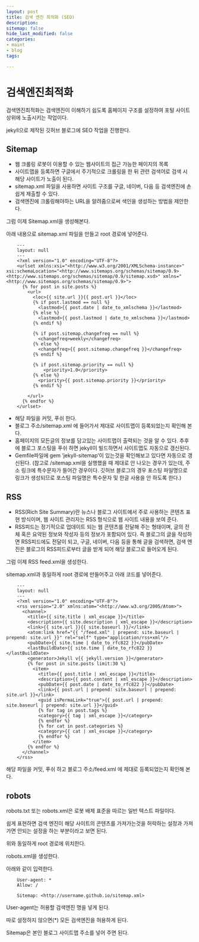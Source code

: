 ```yaml
---
layout: post
title: 검색 엔진 최적화 (SEO)
description: 
sitemap: false
hide_last_modified: false
categories:
- maint
- blog
tags: 

---
```

# 검색엔진최적화

검색엔진최적화는 검색엔진이 이해하기 쉽도록 홈페이지 구조를 설정하여 포털 사이트 상위에 노출시키는 작업이다.

jekyll으로 제작된 깃허브 블로그에 SEO 작업을 진행한다.

## Sitemap

* 웹 크롤링 로봇이 이용할 수 있는 웹사이트의 접근 가능한 페이지의 목록
* 사이트맵을 등록하면 구글에서 주기적으로 크롤링을 한 뒤 관련 검색어로 검색 시 해당 사이트가 노출이 된다.
* sitemap.xml 파일을 사용하면 사이트 구조를 구글, 네이버, 다음 등 검색엔진에 손 쉽게 제출할 수 있다.
* 검색엔진에 크롤링해야하는 URL을 알려줌으로써 색인을 생성하는 방법을 제안한다.

그럼 이제 Sitemap.xml을 생성해본다.

아래 내용으로 sitemap.xml 파일을 만들고 root 경로에 넣어준다.
~~~
    ---
    layout: null
    ---
    <?xml version="1.0" encoding="UTF-8"?>
    <urlset xmlns:xsi="<http://www.w3.org/2001/XMLSchema-instance>" xsi:schemaLocation="<http://www.sitemaps.org/schemas/sitemap/0.9> <http://www.sitemaps.org/schemas/sitemap/0.9/sitemap.xsd>" xmlns="<http://www.sitemaps.org/schemas/sitemap/0.9>">
      {% for post in site.posts %}
        <url>
          <loc>{{ site.url }}{{ post.url }}</loc>
          {% if post.lastmod == null %}
            <lastmod>{{ post.date | date_to_xmlschema }}</lastmod>
          {% else %}
            <lastmod>{{ post.lastmod | date_to_xmlschema }}</lastmod>
          {% endif %}
    
          {% if post.sitemap.changefreq == null %}
            <changefreq>weekly</changefreq>
          {% else %}
            <changefreq>{{ post.sitemap.changefreq }}</changefreq>
          {% endif %}
    
          {% if post.sitemap.priority == null %}
              <priority>1.0</priority>
          {% else %}
            <priority>{{ post.sitemap.priority }}</priority>
          {% endif %}
    
        </url>
      {% endfor %}
    </urlset>
~~~    

* 해당 파일을 커밋, 푸쉬 한다.
* 블로그 주소/sitemap.xml 에 들어가서 제대로 사이트맵이 등록되었는지 확인해 본다.
* 홈페이지의 모든글의 정보를 담고있는 사이트맵이 출력되는 것을 알 수 있다. 추후에 블로그 포스팅을 푸쉬 하면 jekyll이 빌드하면서 사이트맵도 자동으로 갱신된다.
* Gemfile파일에 gem ‘jekyll-sitemap’이 있는것을 확인해보고 있다면 자동으로 갱신된다. (참고로 /sitemap.xml을 실행했을 때 제대로 안 나오는 경우가 있는데, 주소 링크에 특수문자가 들어간 경우이다. 깃허브 블로그의 경우 포스팅 파일명으로 링크가 생성되므로 포스팅 파일명은 특수문자 및 한글 사용을 안 하도록 한다.)

## RSS

* RSS(Rich Site Summary)란 뉴스나 블로그 사이트에서 주로 사용하는 콘텐츠 표현 방식이며, 웹 사이트 관리자는 RSS 형식으로 웹 사이트 내용을 보여 준다.
* RSS피드는 정기적으로 업데이트 되는 웹 콘텐츠를 전달해 주는 형태이며, 글의 전체 혹은 요약된 정보와 작성자 등의 정보가 포함되어 있다. 즉 블로그의 글을 작성하면 RSS피드에도 전달이 되고, 구글, 네이버, 다음 등을 통해 글을 검색하면, 검색 엔진은 블로그의 RSS피드로부터 글을 받게 되어 해당 블로그로 들어오게 된다.

그럼 이제 RSS feed.xml을 생성한다.

sitemap.xml과 동일하게 root 경로에 만들어주고 아래 코드를 넣어준다.
~~~
    ---
    layout: null
    ---
    <?xml version="1.0" encoding="UTF-8"?>
    <rss version="2.0" xmlns:atom="<http://www.w3.org/2005/Atom>">
      <channel>
        <title>{{ site.title | xml_escape }}</title>
        <description>{{ site.description | xml_escape }}</description>
        <link>{{ site.url }}{{ site.baseurl }}/</link>
        <atom:link href="{{ "/feed.xml" | prepend: site.baseurl | prepend: site.url }}" rel="self" type="application/rss+xml"/>
        <pubDate>{{ site.time | date_to_rfc822 }}</pubDate>
        <lastBuildDate>{{ site.time | date_to_rfc822 }}</lastBuildDate>
        <generator>Jekyll v{{ jekyll.version }}</generator>
        {% for post in site.posts limit:30 %}
          <item>
            <title>{{ post.title | xml_escape }}</title>
            <description>{{ post.content | xml_escape }}</description>
            <pubDate>{{ post.date | date_to_rfc822 }}</pubDate>
            <link>{{ post.url | prepend: site.baseurl | prepend: site.url }}</link>
            <guid isPermaLink="true">{{ post.url | prepend: site.baseurl | prepend: site.url }}</guid>
            {% for tag in post.tags %}
            <category>{{ tag | xml_escape }}</category>
            {% endfor %}
            {% for cat in post.categories %}
            <category>{{ cat | xml_escape }}</category>
            {% endfor %}
          </item>
        {% endfor %}
      </channel>
    </rss>
~~~    

해당 파일을 커밋, 푸쉬 하고 블로그 주소/feed.xml 에 제대로 등록되었는지 확인해 본다.

## robots

robots.txt 또는 robots.xml은 로봇 배제 표준을 따르는 일반 텍스트 파일이다.

쉽게 표현하면 검색 엔진이 해당 사이트의 콘텐츠를 가져가는것을 허락하는 설정과 가져가면 안되는 설정을 하는 부분이라고 보면 된다.

위와 동일하게 root 경로에 위치한다.

robots.xml을 생성한다.

아래와 같이 입력한다.
~~~
    User-agent: *
    Allow: /
    
    Sitemap: <http://username.github.io/sitemap.xml>
~~~    

User-agent는 허용할 검색엔진 명을 넣게 된다.

따로 설정하지 않으면(*) 모든 검색엔진을 허용하게 된다.

Sitemap은 본인 블로그 사이트맵 주소를 넣어 주면 된다.